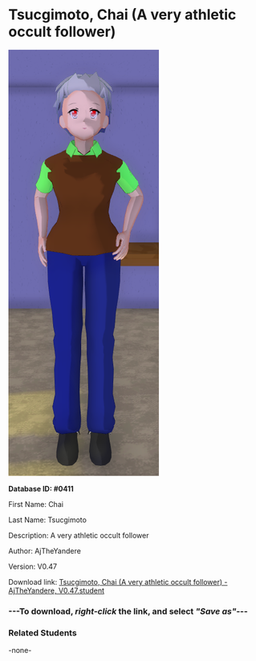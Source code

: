 # Tsucgimoto, Chai (A very athletic occult follower)

<img src="Files/Images/Tsucgimoto, Chai (A very athletic occult follower).png" title="Tsucgimoto, Chai (A very athletic occult follower) - AjTheYandere, V0.47">

**Database ID: #0411**

First Name: Chai

Last Name: Tsucgimoto

Description: A very athletic occult follower

Author: AjTheYandere

Version: V0.47

Download link: <a href="https://raw.githubusercontent.com/Arbiter1223/Daigaku-Gurashi-Custom-Students/master/Files/Studen%20Files/Tsucgimoto%2C%20Chai%20(A%20very%20athletic%20occult%20follower)%20-%20AjTheYandere%2C%20V0.47.student">Tsucgimoto, Chai (A very athletic occult follower) - AjTheYandere, V0.47.student</a>

### ---**To download, _right-click_ the link, and select _"Save as"_**---

### Related Students

-none-
